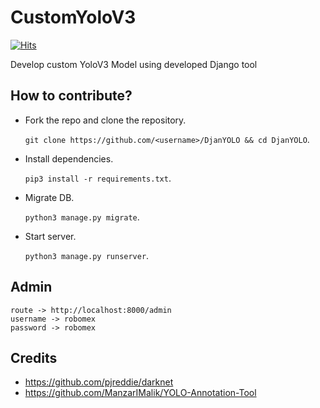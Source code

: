 # CustomYoloV3
[![Hits](https://hits.seeyoufarm.com/api/count/incr/badge.svg?url=https%3A%2F%2Fgithub.com%2FMexsonFernandes%2FDjanYolo&count_bg=%2383DF3D&title_bg=%23000000&icon=&icon_color=%23E7E7E7&title=hits&edge_flat=false)](https://hits.seeyoufarm.com)

Develop custom YoloV3 Model using developed Django tool



## How to contribute?
* Fork the repo and clone the repository. 

    `git clone https://github.com/<username>/DjanYOLO && cd DjanYOLO`.
* Install dependencies. 
    
    `pip3 install -r requirements.txt`.
* Migrate DB.
    
    `python3 manage.py migrate`.
* Start server.

    `python3 manage.py runserver`.

## Admin
    route -> http://localhost:8000/admin
    username -> robomex
    password -> robomex

## Credits
* https://github.com/pjreddie/darknet
* https://github.com/ManzarIMalik/YOLO-Annotation-Tool
